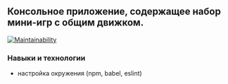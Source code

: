 ## Консольное приложение, содержащее набор мини-игр с общим движком.
[![Maintainability](https://api.codeclimate.com/v1/badges/6bfe9a9986b82bffc5a1/maintainability)](https://codeclimate.com/github/Shramkoweb/frontend-project-lvl1/maintainability)

### Навыки и технологии
+ настройка окружения (npm, babel, eslint)
